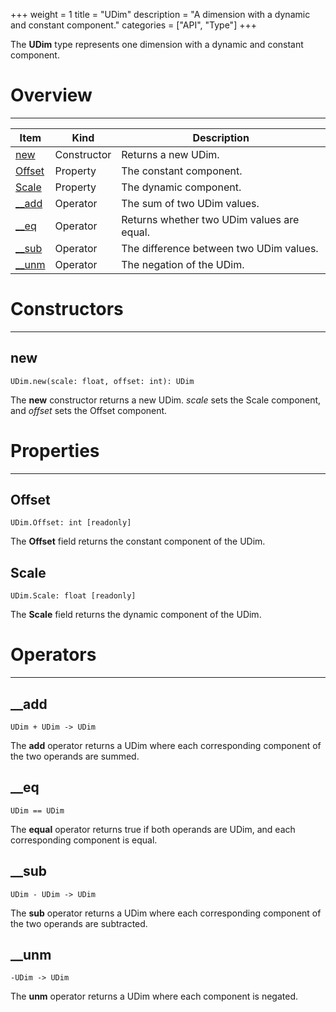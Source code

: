 +++
weight = 1
title = "UDim"
description = "A dimension with a dynamic and constant component."
categories = ["API", "Type"]
+++

The **UDim** type represents one dimension with a dynamic and constant
component.

# Overview

----

<div class="api-list one two">

| Item | Kind | Description |
| --- | --- | --- |
| [new](#new) | Constructor | Returns a new UDim. |
| [Offset](#offset) | Property | The constant component. |
| [Scale](#scale) | Property | The dynamic component. |
| [\_\_add](#__add) | Operator | The sum of two UDim values. |
| [\_\_eq](#__eq) | Operator | Returns whether two UDim values are equal. |
| [\_\_sub](#__sub) | Operator | The difference between two UDim values. |
| [\_\_unm](#__unm) | Operator | The negation of the UDim. |

</div>

# Constructors

----

## new

 `UDim.new(scale: float, offset: int): UDim`

The **new** constructor returns a new UDim. *scale* sets the Scale
component, and *offset* sets the Offset component.

# Properties

----

## Offset

 `UDim.Offset: int [readonly]`

The **Offset** field returns the constant component of the UDim.

## Scale

 `UDim.Scale: float [readonly]`

The **Scale** field returns the dynamic component of the UDim.

# Operators

----

## \_\_add

 `UDim + UDim -> UDim`

The **add** operator returns a UDim where each corresponding component of
the two operands are summed.

## \_\_eq

 `UDim == UDim`

The **equal** operator returns true if both operands are UDim, and each
corresponding component is equal.

## \_\_sub

 `UDim - UDim -> UDim`

The **sub** operator returns a UDim where each corresponding component of
the two operands are subtracted.

## \_\_unm

 `-UDim -> UDim`

The **unm** operator returns a UDim where each component is negated.